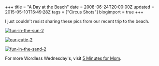+++
title = "A Day at the Beach"
date = 2008-06-24T20:00:00Z
updated = 2015-05-10T15:49:28Z
tags = ["Circus Shots"]
blogimport = true 
+++

I just couldn't resist sharing these pics from our recent trip to the beach.

[![fun-in-the-sun-2](https://latc.s3.amazonaws.com/wp-content/uploads/2008/06/fun-in-the-sun-2-350x261.jpg "fun-in-the-sun-2")](https://latc.s3.amazonaws.com/wp-content/uploads/2008/06/fun-in-the-sun-2.jpg)

[![our-cutie-2](https://latc.s3.amazonaws.com/wp-content/uploads/2008/06/our-cutie-2-350x261.jpg "our-cutie-2")](https://latc.s3.amazonaws.com/wp-content/uploads/2008/06/our-cutie-2.jpg)

[![fun-in-the-sand-2](https://latc.s3.amazonaws.com/wp-content/uploads/2008/06/fun-in-the-sand-2-350x350.jpg "fun-in-the-sand-2")](https://latc.s3.amazonaws.com/wp-content/uploads/2008/06/fun-in-the-sand-2.jpg)

For more Wordless Wednesday's, visit [5 Minutes for Mom](http://5MinutesForMom.com).
